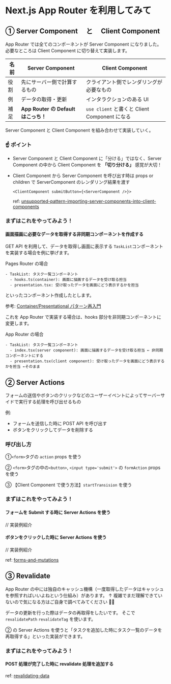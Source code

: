 # Next.js App Router を利用してみて

## ① Server Component 　と　 Client Component

App Router では全てのコンポーネントが Server Component になりました。必要なところは Client Component に切り替えて実装します。

| 名前 | Server Component                     | Client Component                              |
| ---- | ------------------------------------ | --------------------------------------------- |
| 役割 | 先にサーバー側で計算するもの         | クライアント側でレンダリングが必要なもの      |
| 例   | データの取得・更新                   | インタラクションのある UI                     |
| 補足 | **App Router の Default はこっち！** | `use client` と書くと Client Component になる |

Server Component と Client Component を組み合わせて実装していく。

### ☝️ ポイント

- Server Component と Client Component に「分ける」ではなく、Server Component の中から Client Component を **「切り分ける」** 感覚が大切！

- Client Component から Server Component を呼び出す時は props or children で ServerComponent のレンダリング結果を渡す
  ```
  <ClientComponent submitButton={<ServerComponent />}>
  ```
  ref: [unsupported-pattern-importing-server-components-into-client-components](https://nextjs.org/docs/app/building-your-application/rendering/composition-patterns#unsupported-pattern-importing-server-components-into-client-components)

### まずはこれをやってみよう！

#### 画面描画に必要なデータを取得する非同期コンポーネントを作成する

GET API を利用して、データを取得し画面に表示する `TaskList`コンポーネントを実装する場合を例に挙げます。

Pages Router の場合

```
- TaskList: タスク一覧コンポーネント
  - hooks.ts(container): 画面に描画するデータを受け取る担当
  - presentation.tsx: 受け取ったデータを画面にどう表示するかを担当
```

といったコンポーネント作成したとします。

参考: [Container/Presentational パターン再入門](https://zenn.dev/buyselltech/articles/9460c75b7cd8d1)

これを App Router で実装する場合は、hooks 部分を非同期コンポーネントに変更します。

App Router の場合

```
- TaskList: タスク一覧コンポーネント
  - index.tsx(server component): 画面に描画するデータを受け取る担当 ← 非同期コンポーネントにする
  - presentation.tsx(client component): 受け取ったデータを画面にどう表示するかを担当 ←そのまま
```

## ② Server Actions

フォームの送信やボタンのクリックなどのユーザーイベントによってサーバーサイドで実行する処理を呼び出せるもの

例:

- フォームを送信した時に POST API を呼び出す
- ボタンをクリックしてデータを削除する

### 呼び出し方

①`<form>`タグの `action` props を使う

② `<form>`タグの中の`<button>`, `<input type='submit'>` の `formAction` props を使う

③ 【Client Component で使う方法】`startTransision` を使う

### まずはこれをやってみよう！

#### フォームを Submit する時に Server Actions を使う

// 実装例紹介

#### ボタンをクリックした時に Server Actions を使う

// 実装例紹介

ref: [forms-and-mutations](https://nextjs.org/docs/app/building-your-application/data-fetching/forms-and-mutations)

## ③ Revalidate

App Router の中には独自のキャッシュ機構（一度取得したデータはキャッシュを参照すればいいよねという仕組み）があります。
↑ 複雑でまだ理解できていないので気になる方はご自身で調べてみてください 🙇‍♀️

データの更新を行った際はデータの再取得をしたいです。
そこで `revalidatePath` `revalidateTag` を使います。

② の Server Actions を使うと「タスクを追加した時にタスク一覧のデータを再取得する」といった実装ができます。

### まずはこれをやってみよう！

#### POST 処理が完了した時に revalidate 処理を追加する

ref: [revalidating-data](https://nextjs.org/docs/app/building-your-application/data-fetching/forms-and-mutations#revalidating-data)
